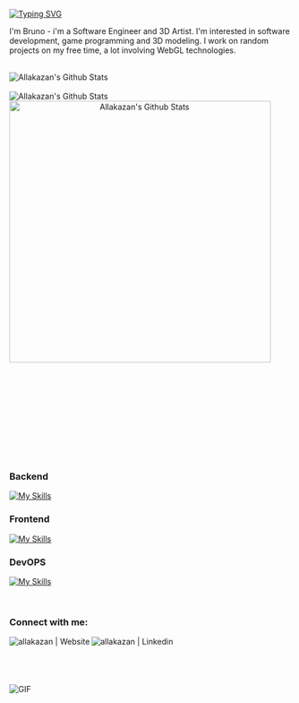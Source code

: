 [![Typing SVG](https://readme-typing-svg.herokuapp.com?font=Ubuntu&size=21&pause=1000&color=AA82D9&random=false&width=435&lines=Hi+there%2C+I'm+Bruno+!+%F0%9F%91%BD+;I+work+as+a+Software+Engineer+in+Brazil+%F0%9F%87%A7%F0%9F%87%B7;You+can+find+my+contact+info+below+%E2%AC%87%EF%B8%8F)](https://git.io/typing-svg)

I'm Bruno - i'm a Software Engineer and 3D Artist. I'm interested in software development, game programming and 3D modeling. I work on random projects on my free time, a lot involving WebGL technologies. 

[//]: # (https://github-readme-stats.vercel.app) 
[//]: # (width="435px" height="233px")

<br/>
<div align="center">
  <div style="display: flex; flex-direction: column; align-items: flex-start;">
    <img align="top" alt="Allakazan's Github Stats" src="https://github-readme-stats-sand-seven-98.vercel.app/api?username=Allakazan&show_icons=true&count_private=true&theme=tokyonight" />&nbsp;
    <img alt="Allakazan's Github Stats" src="https://github-readme-stats-sand-seven-98.vercel.app/api/top-langs/?username=Allakazan&layout=compact&show_icons=true&theme=tokyonight&langs_count=8&size_weight=0.5&count_weight=0.5&hide=html,EJS,PHP,ShaderLab,c%23&exclude_repo=allakazan.github.io,ab1website,o3pusher" />
  </div>
  <div style="display: flex; flex-direction: column; align-items: flex-start;">
      <img align="top" width="467px" alt="Allakazan's Github Stats" src="https://github-readme-stats-sand-seven-98.vercel.app/api/wakatime/?username=allakazan&theme=tokyonight&langs_count=5&custom_title=Coding%20Time" />&nbsp;
      <img width="300"/>
  </div>
</div>

<div>

</div>

<br />
<br />
<br />
<br />
<br />
<br />
<br />
<br />
<br />

### Backend

[![My Skills](https://skillicons.dev/icons?i=js,ts,nodejs,nestjs,graphql,prisma,dynamodb&theme=dark&perline=8)](https://skillicons.dev)

### Frontend

[![My Skills](https://skillicons.dev/icons?i=vite,react,nextjs,tailwind,threejs&theme=dark&perline=8)](https://skillicons.dev)

### DevOPS

[![My Skills](https://skillicons.dev/icons?i=aws,gcp,terraform,docker&theme=dark&perline=8)](https://skillicons.dev)

<br />

### Connect with me:

[<img align="left" alt="allakazan | Website" src="https://skillicons.dev/icons?i=vercel&theme=dark"/>][website]

[<img align="left" alt="allakazan | Linkedin" src="https://skillicons.dev/icons?i=linkedin&theme=dark"/>][linkedin]



<br />
<br />
<br />

[website]: http://allakazan.com/
[linkedin]: https://www.linkedin.com/in/allakazan

<br />
<br />

[//]: # (https://media.giphy.com/media/13HgwGsXF0aiGY/giphy.gif)

<img  alt="GIF" src="https://media.giphy.com/media/v1.Y2lkPTc5MGI3NjExMnZqazVidmZoYXJrd28za3ljZzMwdnBoNmEydDVjdzFmdjE4MzB0biZlcD12MV9pbnRlcm5hbF9naWZfYnlfaWQmY3Q9Zw/cODrlNTkGnZGVtVagd/giphy.gif"/>

